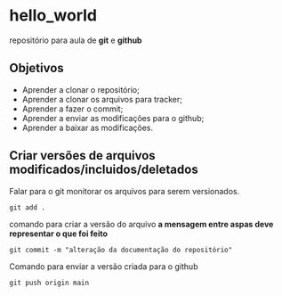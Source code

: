# hello_world
repositório para aula de **git** e **github**

## Objetivos

* Aprender a clonar o repositório;
* Aprender a clonar os arquivos para tracker;
* Aprender a fazer o commit;
* Aprender a enviar as modificações para o github;
* Aprender a baixar as modificações.

## Criar versões de arquivos modificados/incluidos/deletados

Falar para o git monitorar os arquivos para serem versionados.

```git
git add . 
```

comando para criar a versão do arquivo **a mensagem entre aspas deve representar o que foi feito**

```git
git commit -m "alteração da documentação do repositório" 
```

Comando para enviar a versão criada para o github
```git
git push origin main
```